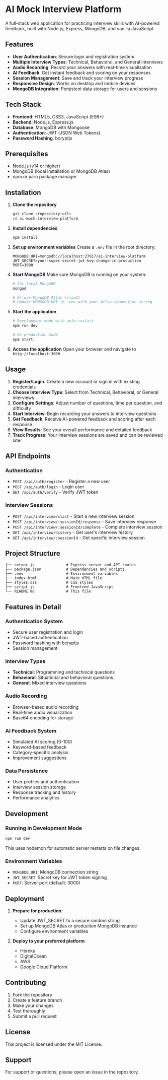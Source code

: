 # AI Mock Interview Platform

A full-stack web application for practicing interview skills with AI-powered feedback, built with Node.js, Express, MongoDB, and vanilla JavaScript.

## Features

- **User Authentication**: Secure login and registration system
- **Multiple Interview Types**: Technical, Behavioral, and General interviews
- **Audio Recording**: Record your answers with real-time visualization
- **AI Feedback**: Get instant feedback and scoring on your responses
- **Session Management**: Save and track your interview progress
- **Responsive Design**: Works on desktop and mobile devices
- **MongoDB Integration**: Persistent data storage for users and sessions

## Tech Stack

- **Frontend**: HTML5, CSS3, JavaScript (ES6+)
- **Backend**: Node.js, Express.js
- **Database**: MongoDB with Mongoose
- **Authentication**: JWT (JSON Web Tokens)
- **Password Hashing**: bcryptjs

## Prerequisites

- Node.js (v14 or higher)
- MongoDB (local installation or MongoDB Atlas)
- npm or yarn package manager

## Installation

1. **Clone the repository**
   ```bash
   git clone <repository-url>
   cd ai-mock-interview-platform
   ```

2. **Install dependencies**
   ```bash
   npm install
   ```

3. **Set up environment variables**
   Create a `.env` file in the root directory:
   ```env
   MONGODB_URI=mongodb://localhost:27017/ai-interview-platform
   JWT_SECRET=your-super-secret-jwt-key-change-in-production
   PORT=3000
   ```

4. **Start MongoDB**
   Make sure MongoDB is running on your system:
   ```bash
   # For local MongoDB
   mongod
   
   # Or use MongoDB Atlas (cloud)
   # Update MONGODB_URI in .env with your Atlas connection string
   ```

5. **Start the application**
   ```bash
   # Development mode with auto-restart
   npm run dev
   
   # Or production mode
   npm start
   ```

6. **Access the application**
   Open your browser and navigate to `http://localhost:3000`

## Usage

1. **Register/Login**: Create a new account or sign in with existing credentials
2. **Choose Interview Type**: Select from Technical, Behavioral, or General interviews
3. **Configure Settings**: Adjust number of questions, time per question, and difficulty
4. **Start Interview**: Begin recording your answers to interview questions
5. **Get Feedback**: Receive AI-powered feedback and scoring after each response
6. **View Results**: See your overall performance and detailed feedback
7. **Track Progress**: Your interview sessions are saved and can be reviewed later

## API Endpoints

### Authentication
- `POST /api/auth/register` - Register a new user
- `POST /api/auth/login` - Login user
- `GET /api/auth/verify` - Verify JWT token

### Interview Sessions
- `POST /api/interview/start` - Start a new interview session
- `POST /api/interview/:sessionId/response` - Save interview response
- `POST /api/interview/:sessionId/complete` - Complete interview session
- `GET /api/interview/history` - Get user's interview history
- `GET /api/interview/:sessionId` - Get specific interview session

## Project Structure

```
├── server.js              # Express server and API routes
├── package.json           # Dependencies and scripts
├── .env                   # Environment variables
├── index.html             # Main HTML file
├── styles.css             # CSS styles
├── script.js              # Frontend JavaScript
└── README.md              # This file
```

## Features in Detail

### Authentication System
- Secure user registration and login
- JWT-based authentication
- Password hashing with bcryptjs
- Session management

### Interview Types
- **Technical**: Programming and technical questions
- **Behavioral**: Situational and behavioral questions
- **General**: Mixed interview questions

### Audio Recording
- Browser-based audio recording
- Real-time audio visualization
- Base64 encoding for storage

### AI Feedback System
- Simulated AI scoring (0-100)
- Keyword-based feedback
- Category-specific analysis
- Improvement suggestions

### Data Persistence
- User profiles and authentication
- Interview session storage
- Response tracking and history
- Performance analytics

## Development

### Running in Development Mode
```bash
npm run dev
```
This uses nodemon for automatic server restarts on file changes.

### Environment Variables
- `MONGODB_URI`: MongoDB connection string
- `JWT_SECRET`: Secret key for JWT token signing
- `PORT`: Server port (default: 3000)

## Deployment

1. **Prepare for production**:
   - Update JWT_SECRET to a secure random string
   - Set up MongoDB Atlas or production MongoDB instance
   - Configure environment variables

2. **Deploy to your preferred platform**:
   - Heroku
   - DigitalOcean
   - AWS
   - Google Cloud Platform

## Contributing

1. Fork the repository
2. Create a feature branch
3. Make your changes
4. Test thoroughly
5. Submit a pull request

## License

This project is licensed under the MIT License.

## Support

For support or questions, please open an issue in the repository.